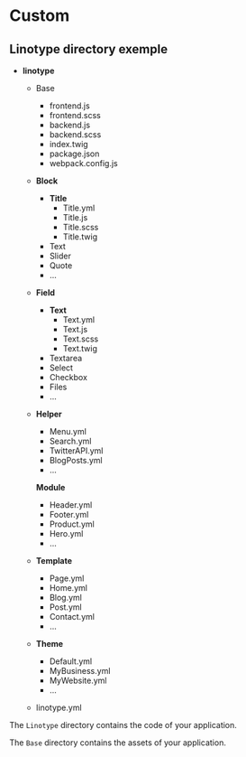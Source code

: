 # Custom

## Linotype directory exemple

* **linotype**
  * Base
    * frontend.js
    * frontend.scss
    * backend.js
    * backend.scss
    * index.twig
    * package.json
    * webpack.config.js
  * **Block**
    * **Title**
      * Title.yml
      * Title.js
      * Title.scss
      * Title.twig
    * Text
    * Slider
    * Quote
    * ...
  * **Field**
    * **Text** 
      * Text.yml
      * Text.js 
      * Text.scss 
      * Text.twig 
    * Textarea
    * Select
    * Checkbox
    * Files
    * ...
  * **Helper**

    * Menu.yml
    * Search.yml
    * TwitterAPI.yml
    * BlogPosts.yml
    * ...

    **Module**

    * Header.yml
    * Footer.yml
    * Product.yml
    * Hero.yml
    * ...

  * **Template**
    * Page.yml
    * Home.yml
    * Blog.yml
    * Post.yml
    * Contact.yml
    * ...
  * **Theme**
    * Default.yml
    * MyBusiness.yml
    * MyWebsite.yml
    * ...
  * linotype.yml



The `Linotype` directory contains the code of your application.

The `Base` directory contains the assets of your application.

